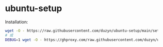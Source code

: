 # ubuntu-setup

Installation:

```bash
wget -O - https://raw.githubusercontent.com/duzyn/ubuntu-setup/main/setup.sh | bash
# 或
DEBUG=1 wget -O - https://ghproxy.com/raw.githubusercontent.com/duzyn/ubuntu-setup/main/setup.sh | bash | tee ~/Desktop/log.txt
```
